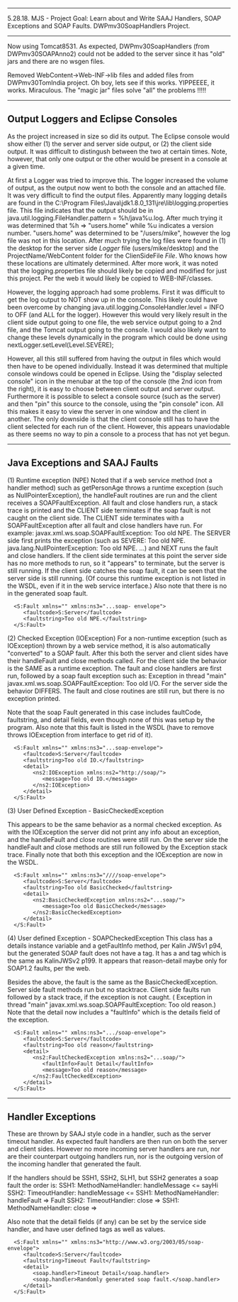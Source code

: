 --------------------------------
5.28.18. MJS - Project Goal: Learn about and Write SAAJ Handlers, SOAP Exceptions and SOAP Faults.
DWPmv30SoapHandlers Project.

-------------------------------------------------------------
Now using Tomcat8531.  As expected, DWPmv30SoapHandlers (from 
DWPmv30SOAPAnno2) could not be added to the server since it has "old" jars and there are no wsgen files.   

Removed WebContent->Web-INF->lib files and added files from DWPmv30TomIndia project.  Oh boy, lets see if this works. YIPPEEEE, it works.  Miraculous.  The "magic jar" files solve "all" the problems !!!!!

---------------------------------------------------------------
Output Loggers and Eclipse Consoles
-----------------------------------------------
As the project increased in size so did its output.  The Eclipse console would show either (1) the server and server side output, or (2) the client side output.  It was difficult to distingush between the two at certain times.  Note, however, that only one output or the other would be present in a console at a given time. 

At first a Logger was tried to improve this.  The logger increased the volume of output, as the output now went to both the console and an attached file.  It was very difficult to find the output files.  Apparently many logging details are found in the C:\Program Files\Java\jdk1.8.0_131\jre\lib\logging.properties file.  This file indicates that the output should be in java.util.logging.FileHandler.pattern = %h/java%u.log.  After much trying it was determined that %h => "users.home" while %u indicates a version number.  "users.home" was determined to be "/users/mike", however the log file was not in this location. After much trying the log files were found in (1) the desktop for the server side *Logger* file (users/mike/desktop) and the ProjectName/WebContent folder for the ClienSideFile *File*. Who knows how these locations are ultimately determined. After more work, it was noted that the logging.properties file should likely be copied and modified for just this project.  Per the web it would likely be copied to WEB-INF/classes. 

However, the logging approach had some problems.  First it was difficult to get the log output to NOT show up in the console.  This likely could have been overcome by 
changing java.util.logging.ConsoleHandler.level = INFO to OFF (and ALL for the logger). However this would very likely result in the client side output going to one file, the web service output going to a 2nd file, and the Tomcat output going to the console.  I would also likely want to change these levels dynamically in the program which could be done using nextLogger.setLevel(Level.SEVERE); 

However, all this still suffered from having the output in files which would then have to be opened individually.  Instead it was determined that multiple console windows could be opened in Eclipse. Using the "display selected console" icon in the menubar at the top of the console (the 2nd icon from the right), it is easy to choose between client output and server output. Furthermore it is possible to select a console source (such as the server) and then "pin" this source to the console, using the "pin console" icon.  All this makes it easy to view the server in one window and the client in another.  The only downside is that the client console still has to have the client selected for each run of the client.  However, this appears unaviodable as there seems no way to pin a console to a process that has not yet begun.

--------------------------------------------------
Java Exceptions and SAAJ Faults
--------------------------------------------
(1) Runtime exception (NPE)
Noted that if a web service method (not a handler method) such as getPersonAge throws a runtime exception (such as NullPointerException), the handleFault routines are run and the client receives a SOAPFaultException.  All fault and close handlers run, a stack trace is printed and the CLIENT side terminates if the soap fault is not caught on the client side. The CLIENT side terminates with a SOAPFaultException after all fault and close handlers have run. For example: javax.xml.ws.soap.SOAPFaultException: Too old NPE. The SERVER side first prints the exception (such as SEVERE: Too old NPE.   java.lang.NullPointerException: Too old NPE. ...) and NEXT runs the fault and close handlers. If the client side terminates at this point the server side has no more methods to run, so it "appears" to terminate, but the server is still running.  If the client side catches the soap fault, it can be seen that the server side is still running. (Of course this runtime exception is not listed in the WSDL, even if it in the web service interface.)  Also note that there is no <detail> in the generated soap fault.

      <S:Fault xmlns="" xmlns:ns3="...soap- envelope">
         <faultcode>S:Server</faultcode>
         <faultstring>Too old NPE.</faultstring>
      </S:Fault>

(2) Checked Exception (IOException) 
For a non-runtime exception (such as IOException) thrown by a web service method, it is also automatically "converted" to a SOAP fault.  After this both the server and client sides have their handleFault and close methods called.  For the client side the behavior is the SAME as a runtime exception. The fault and close handlers are first run, followed by a soap fault exception such as: Exception in thread "main" javax.xml.ws.soap.SOAPFaultException: Too old I/O. For the server side the behavior DIFFERS. The fault and close routines are still run, but there is no exception printed. 

Note that the soap Fault generated in this case includes faultCode, faultstring, and detail fields, even though none of this was setup by the program.  Also note that this fault is listed in the WSDL (have to remove throws IOException from interface to get rid of it).

      <S:Fault xmlns="" xmlns:ns3="...soap-envelope">
         <faultcode>S:Server</faultcode>
         <faultstring>Too old IO.</faultstring>
         <detail>
            <ns2:IOException xmlns:ns2="http://soap/">
               <message>Too old IO.</message>
            </ns2:IOException>
         </detail>
      </S:Fault>

(3) User Defined Exception - BasicCheckedException

This appears to be the same behavior as a normal checked exception. As with the IOException the server did not print any info about an exception, and the handleFault and close routines were still run.  On the server side the handleFault and close methods are still run followed by the Exception stack trace. Finally note that both this exception and the IOException are now in the WSDL.


      <S:Fault xmlns="" xmlns:ns3="////soap-envelope">
         <faultcode>S:Server</faultcode>
         <faultstring>Too old BasicChecked</faultstring>
         <detail>
            <ns2:BasicCheckedException xmlns:ns2="...soap/">
               <message>Too old BasicChecked</message>
            </ns2:BasicCheckedException>
         </detail>
      </S:Fault>
      
(4) User defined Exception - SOAPCheckedException
This class has a details instance variable and a getFaultInfo method, per Kalin JWSv1 p94, but the generated SOAP fault does not have a <Reason> tag. It has a <faultstring> and <detail> tag which is the same as KalinJWSv2 p199.  It appears that reason-detail maybe only for SOAP1.2 faults, per the web.

Besides the above, the fault is the same as the BasicCheckedException. Server side fault methods run but no stacktrace.  Client side faults run followed by a stack trace, if the exception is not caught. ( Exception in thread "main" javax.xml.ws.soap.SOAPFaultException: Too old reason.) Note that the detail now includes a "faultInfo" which is the details field of the exception.

      <S:Fault xmlns="" xmlns:ns3=".../soap-envelope">
         <faultcode>S:Server</faultcode>
         <faultstring>Too old reason</faultstring>
         <detail>
            <ns2:FaultCheckedException xmlns:ns2="...soap/">
               <faultInfo>Fault Detail</faultInfo>
               <message>Too old reason</message>
            </ns2:FaultCheckedException>
         </detail>
      </S:Fault>
      
-----------------------------------------------------
Handler Exceptions
-------------------------------------------
These are thrown by SAAJ style code in a handler, such as the server timeout handler. As expected fault handlers are then run on both the server and client sides.  However no more incoming server handlers are run, nor are their counterpart outgoing handlers run, nor is the outgoing version of the incoming handler that generated the fault. 

If the handlers should be SSH1, SSH2, SLH1, but SSH2 generates a soap fault the order is: 
SSH1: MethodNameHandler: handleMessage <= sayHi
SSH2: TimeoutHandler: handleMessage <= 
SSH1: MethodNameHandler: handleFault => Fault
SSH2: TimeoutHandler: close => 
SSH1: MethodNameHandler: close => 

Also note that the detail fields (if any) can be set by the service side handler, and have user defined tags as well as values.

      <S:Fault xmlns="" xmlns:ns3="http://www.w3.org/2003/05/soap-envelope">
         <faultcode>S:Server</faultcode>
         <faultstring>Timeout Fault</faultstring>
         <detail>
            <soap.handler>Timeout Detail</soap.handler>
            <soap.handler>Randomly generated soap fault.</soap.handler>
         </detail>
      </S:Fault>
      